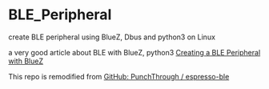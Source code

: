 # BLE_Peripheral
create BLE peripheral using BlueZ, Dbus and python3 on Linux

a very good article about BLE with BlueZ, python3
[Creating a BLE Peripheral with BlueZ](https://punchthrough.com/creating-a-ble-peripheral-with-bluez)

This repo is remodified from
[GitHub: PunchThrough / espresso-ble ](https://github.com/PunchThrough/espresso-ble)

